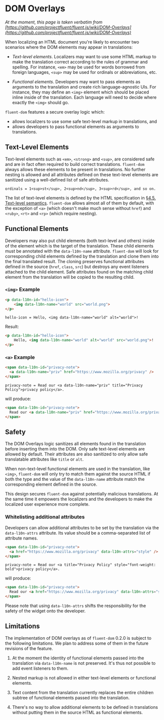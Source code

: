 # DOM Overlays

_At the moment, this page is taken verbatim from [https://github.com/projectfluent/fluent.js/wiki/DOM-Overlays](https://github.com/projectfluent/fluent.js/wiki/DOM-Overlays)_

When localizing an HTML document you're likely to encounter two scenarios where the DOM elements may appear in translations:

  - _Text-level elements_. Localizers may want to use some HTML markup to make the translation correct according to the rules of grammar and spelling. For instance, `<em>` may be used for words borrowed from foreign languages, `<sup>` may be used for ordinals or abbreviations, etc.

  - _Functional elements_. Developers may want to pass elements as arguments to the translation and create rich language-agnostic UIs. For instance, they may define an `<img>` element which should be placed inline inside of the translation. Each language will need to decide where exactly the `<img>` should go.

`fluent-dom` features a secure overlay logic which:

  - allows localizers to use some safe text-level markup in translations, and
  - allows developers to pass functional elements as arguments to translations.

## Text-Level Elements

Text-level elements such as `<em>`, `<strong>` and `<sup>`, are considered safe and are in fact often required to build correct translations. `fluent-dom` always allows these elements to be present in translations. No further nesting is allowed and all attributes defined on these text-level elements are sanitized using a well-defined list of safe attributes.

```properties
ordinals = 1<sup>st</sup>, 2<sup>nd</sup>, 3<sup>rd</sup>, and so on.
```

The list of text-level elements is defined by the HTML specification in [§4.5. Text-level semantics](https://www.w3.org/TR/html52/textlevel-semantics.html). `fluent-dom` allows almost all of them by default, with the exception of `<a>` (which doesn't make much sense without `href`) and `<ruby>`, `<rt>` and `<rp>` (which require nesting).

## Functional Elements

Developers may also put child elements (both text-level and others) inside of the element which is the target of the translation. These child elements must be annotated with the `data-l10n-name` attribute. `fluent-dom` will look for corresponding child elements defined by the translation and clone them into the final translated result. The cloning preserves functional attributes defined in the source (`href`, `class`, `src`) but destroys any event listeners attached to the child element. Safe attributes found on the matching child element from the translation will be copied to the resulting child.

### `<img>` Example

```html
<p data-l10n-id="hello-icon">
    <img data-l10n-name="world" src="world.png">
</p>
```
```properties
hello-icon = Hello, <img data-l10n-name="world" alt="world">!
```

Result:

```html
<p data-l10n-id="hello-icon">
    Hello, <img data-l10n-name="world" alt="world" src="world.png">!
</p>
```

### `<a>` Example

```html
<span data-l10n-id="privacy-note">
  <a data-l10n-name="priv" href="https://www.mozilla.org/privacy" />
</span>
```

```properties
privacy-note = Read our <a data-l10n-name="priv" title="Privacy Policy">privacy policy</a>.
```

will produce:

```html
<span data-l10n-id="privacy-note">
  Read our <a data-l10n-name="priv" href="https://www.mozilla.org/privacy" title="Privacy Policy">privacy policy</a>.
</span>
```

## Safety

The DOM Overlays logic sanitizes all elements found in the translation before inserting them into the DOM. Only safe text-level elements are allowed by default. Their attributes are also sanitized to only allow safe translatable attributes like `title` or `alt`.

When non-text-level functional elements are used in the translation, like `<img>`, `fluent-dom` will only try to match them against the source HTML if both the type and the value of the `data-l10n-name` attribute match the corresponding element defined in the source.

This design secures `fluent-dom` against potentially malicious translations. At the same time it empowers the localizers and the developers to make the localized user experience more complete.

### Whitelisting additional attributes

Developers can allow additional attributes to be set by the translation via the `data-l10n-attrs` attribute. Its value should be a comma-separated list of attribute names.

```html
<span data-l10n-id="privacy-note">
  <a href="https://www.mozilla.org/privacy" data-l10n-attrs="style" />
</span>
```

```properties
privacy-note = Read our <a title="Privacy Policy" style="font-weight: bold">privacy policy</a>.
```

will produce:

```html
<span data-l10n-id="privacy-note">
  Read our <a href="https://www.mozilla.org/privacy" data-l10n-attrs="style" title="Privacy Policy" style="font-weight: bold">privacy policy</a>.
</span>
```

Please note that using `data-l10n-attrs` shifts the responsibility for the safety of the widget onto the developer.

## Limitations

The implementation of DOM overlays as of `fluent-dom` 0.2.0 is subject to the following limitations. We plan to address some of them in the future revisions of the feature.

  1. At the moment the identity of functional elements passed into the translation via `data-l10n-name` is not preserved. It's thus not possible to add event listeners to them.

  1. Nested markup is not allowed in either text-level elements or functional elements.

  1. Text content from the translation currently replaces the entire children subtree of functional elements passed into the translation.

  1. There's no way to allow additional elements to be defined in translations without putting them in the source HTML as functional elements.